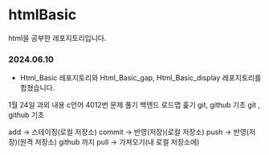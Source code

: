 # htmlBasic
html을 공부한 레포지토리입니다.

### 2024.06.10
* Html_Basic 레포지토리와 Html_Basic_gap, Html_Basic_display 레포지토리를 합쳤습니다.

1월 24일 과외 내용
c언어 4012번 문제 풀기
백엔드 로드맵 훑기 
git, github 기초
git , github 기초

add -> 스테이징(로컬 저장소)
commit -> 반영(저장)(로컬 저장소)
push -> 반영(저장)(원격 저장소) github 까지
pull -> 가져오기(내 로컬 저장소에)
